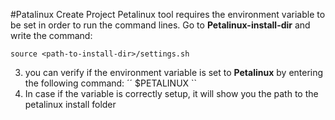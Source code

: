 #Patalinux Create Project
Petalinux tool requires the environment variable to be set in order to run the command lines.
Go to **Petalinux-install-dir** and write the command:

``
source <path-to-install-dir>/settings.sh
``

3) you can verify if the environment variable is set to **Petalinux** by entering the following command:
´´
$PETALINUX
``
4) In case if the variable is correctly setup, it will show you the path to the petalinux install folder

